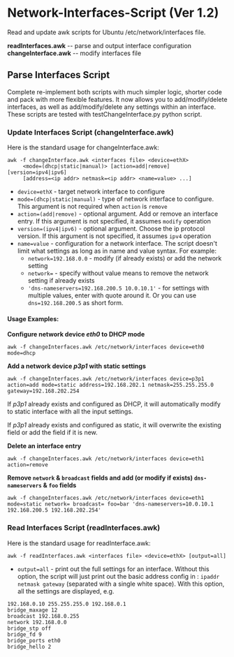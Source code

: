 # Network-Interfaces-Script (Ver 1.2)

Read and update awk scripts for Ubuntu /etc/network/interfaces file.

**readInterfaces.awk** -- parse and output interface configuration
**changeInterface.awk** -- modify interfaces file

## Parse Interfaces Script
Complete re-implement both scripts with much simpler logic, shorter code and pack with more flexible features. It now allows you to add/modify/delete interfaces, as well as add/modify/delete any settings within an interface. These scripts are tested with testChangeInterface.py python script.

### Update Interfaces Script (changeInterface.awk)
Here is the standard usage for changeInterface.awk:

```
awk -f changeInterface.awk <interfaces file> <device=ethX> 
     <mode=(dhcp|static|manual)> [action=add|remove] [version=ipv4|ipv6] 
     [address=<ip addr> netmask=<ip addr> <name=value> ...]
```

* `device=ethX` - target network interface to configure
* `mode=(dhcp|static|manual)` - type of network interface to configure. This argument is not required when `action` is `remove`
* `action=(add|remove)` - optional argument. Add or remove an interface entry. If this argument is not specified, it assumes `modify` operation
* `version=(ipv4|ipv6)` - optional argument. Choose the ip protocol version. If this argument is not specified, it assumes `ipv4` operation
* `name=value` - configuration for a network interface. The script doesn't limit what settings as long as in name and value syntax. For example:
   * `network=192.168.0.0` - modify (if already exists) or add the network setting
   * `network=` - specify without value means to remove the network setting if already exists
   * `'dns-nameservers=192.168.200.5 10.0.10.1'` - for settings with multiple values, enter with quote around it. Or you can use `dns=192.168.200.5` as short form.

#### Usage Examples:
**Configure network device _eth0_ to DHCP mode**
```
awk -f changeInterfaces.awk /etc/network/interfaces device=eth0 mode=dhcp
```
**Add a network device _p3p1_ with static settings**
```
awk -f changeInterfaces.awk /etc/network/interfaces device=p3p1 action=add mode=static address=192.168.202.1 netmask=255.255.255.0 gateway=192.168.202.254
```
If _p3p1_ already exists and configured as DHCP, it will automatically modify to static interface with all the input settings.

If _p3p1_ already exists and configured as static, it will overwrite the existing field or add the field if it is new.

**Delete an interface entry**
```
awk -f changeInterfaces.awk /etc/network/interfaces device=eth1 action=remove 
```

**Remove `network` & `broadcast` fields and add (or modify if exists) `dns-nameservers` & `foo` fields**
```
awk -f changeInterfaces.awk /etc/network/interfaces device=eth1 mode=static network= broadcast= foo=bar 'dns-nameservers=10.0.10.1 192.168.200.5 192.168.202.254'
```
### Read Interfaces Script (readInterfaces.awk)
Here is the standard usage for readInterface.awk:

```
awk -f readInterfaces.awk <interfaces file> <device=ethX> [output=all]
```
* `output=all` - print out the full settings for an interface. Without this option, the script will just print out the basic address config in : `ipaddr netmask gateway` (separated with a single white space). With this option, all the settings are displayed, e.g.
```
192.168.0.10 255.255.255.0 192.168.0.1
bridge_maxage 12
broadcast 192.168.0.255
network 192.168.0.0
bridge_stp off
bridge_fd 9
bridge_ports eth0
bridge_hello 2
```
 
